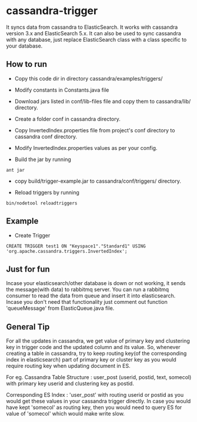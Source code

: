 # cassandra-trigger

It syncs data from cassandra to ElasticSearch. 
It works with cassandra version 3.x and ElasticSearch 5.x.
It can also be used to sync cassandra with any database, just replace ElasticSearch class with a class specific to your database.

## How to run

* Copy this code dir in directory cassandra/examples/triggers/

* Modify constants in Constants.java file

* Download jars listed in conf/lib-files file and copy them to cassandra/lib/ directory.

* Create a folder conf in cassandra directory.

* Copy InvertedIndex.properties file from project's conf directory to cassandra conf directory.

* Modify InvertedIndex.properties values as per your config.

* Build the jar by running

```
ant jar
```

* copy build/trigger-example.jar to cassandra/conf/triggers/ directory.

* Reload triggers by running

```
bin/nodetool reloadtriggers
```

## Example

* Create Trigger

```
CREATE TRIGGER test1 ON "Keyspace1"."Standard1" USING 'org.apache.cassandra.triggers.InvertedIndex';
```

## Just for fun

Incase your elasticsearch/other database is down or not working, it sends the message(with data) to rabbitmq server. You can run a rabbitmq consumer to read the data from queue and insert it into elasticsearch.
Incase you don't need that functionality just comment out function 'queueMessage' from ElasticQueue.java file.

## General Tip
For all the updates in cassandra, we get value of primary key and clustering key in trigger code and the updated column and its value.
So, whenever creating a table in cassandra, try to keep routing key(of the corresponding index in elasticsearch) part of primary key or cluster key as you would require routing key when updating document in ES.

For eg. 
Cassandra Table Structure : 
user_post (userid, postid, text, somecol) with primary key userid and clustering key as postid.

Corresponding ES Index : 
'user_post' with routing userid or postid as you would get these values in your cassandra trigger directly. In case you would have kept 'somecol' as routing key, then you would need to query ES for value of 'somecol' which would make write slow.


